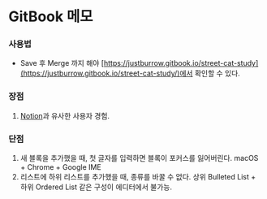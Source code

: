 # GitBook 메모

### 사용법

* Save 후 Merge 까지 해야 [https://justburrow.gitbook.io/street-cat-study](https://justburrow.gitbook.io/street-cat-study/)에서 확인할 수 있다.

### 장점

1. [Notion](https://www.notion.so)과 유사한 사용자 경험.

### 단점

1. 새 블록을 추가했을 때, 첫 글자를 입력하면 블록이 포커스를 잃어버린다. macOS + Chrome + Google IME
2. 리스트에 하위 리스트를 추가했을 때, 종류를 바꿀 수 없다. 상위 Bulleted List + 하위 Ordered List 같은 구성이 에디터에서 불가능.

